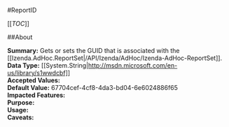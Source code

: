 #ReportID

[[_TOC_]]

##About

**Summary:** Gets or sets the GUID that is associated with the [[Izenda.AdHoc.ReportSet|/API/Izenda/AdHoc/Izenda-AdHoc-ReportSet]].  
**Data Type:** [[System.String|http://msdn.microsoft.com/en-us/library/s1wwdcbf]]  
**Accepted Values:**   
**Default Value:** 67704cef-4cf8-4da3-bd04-6e6024886f65  
**Impacted Features:**   
**Purpose:**   
**Usage:**   
**Caveats:**   

